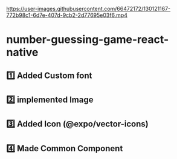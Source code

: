 

https://user-images.githubusercontent.com/66472172/130121167-772b98c1-6d7e-407d-9cb2-2d77695e03f6.mp4

# number-guessing-game-react-native
## :one: Added Custom font
## :two: implemented Image
## :three: Added Icon (@expo/vector-icons)
## :four: Made Common Component
